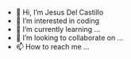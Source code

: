 - 👋 Hi, I’m Jesus Del Castillo 
- 👀 I’m interested in coding 
- 🌱 I’m currently learning ...
- 💞️ I’m looking to collaborate on ...
- 📫 How to reach me ...

<!---
RadniDCV/RadniDCV is a ✨ special ✨ repository because its `README.md` (this file) appears on your GitHub profile.
You can click the Preview link to take a look at your changes.
--->
